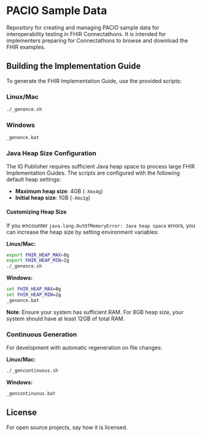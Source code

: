 # PACIO Sample Data

Repository for creating and managing PACIO sample data for interoperability testing in FHIR Connectathons.
It is intended for implementers preparing for Connectathons to browse and download the FHIR examples.

## Building the Implementation Guide

To generate the FHIR Implementation Guide, use the provided scripts:

### Linux/Mac
```bash
./_genonce.sh
```

### Windows
```cmd
_genonce.bat
```

### Java Heap Size Configuration

The IG Publisher requires sufficient Java heap space to process large FHIR Implementation Guides. The scripts are configured with the following default heap settings:

- **Maximum heap size**: 4GB (`-Xmx4g`)
- **Initial heap size**: 1GB (`-Xms1g`)

#### Customizing Heap Size

If you encounter `java.lang.OutOfMemoryError: Java heap space` errors, you can increase the heap size by setting environment variables:

**Linux/Mac:**
```bash
export FHIR_HEAP_MAX=8g
export FHIR_HEAP_MIN=2g
./_genonce.sh
```

**Windows:**
```cmd
set FHIR_HEAP_MAX=8g
set FHIR_HEAP_MIN=2g
_genonce.bat
```

**Note**: Ensure your system has sufficient RAM. For 8GB heap size, your system should have at least 12GB of total RAM.

### Continuous Generation

For development with automatic regeneration on file changes:

**Linux/Mac:**
```bash
./_gencontinuous.sh
```

**Windows:**
```cmd
_gencontinuous.bat
```

## License
For open source projects, say how it is licensed.
